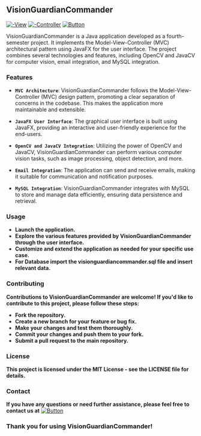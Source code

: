 ## VisionGuardianCommander
[![-View](https://img.shields.io/badge/View-Files-blue)](https://github.com/iceman404/visionguardiancommander/tree/master/src/main/resources/com/project/visionguardiancommander)  [![-Controller](https://img.shields.io/badge/Controller-Files-blue)](https://github.com/iceman404/visionguardiancommander/tree/master/src/main/java/com/project/visionguardiancommander) [![Button](https://img.shields.io/badge/YouTube-FC001B)](https://www.youtube.com/watch?v=xlK7uBWht90)

VisionGuardianCommander is a Java application developed as a fourth-semester project. It implements the Model-View-Controller (MVC) architectural pattern using JavaFX for the user interface. The project combines several technologies and features, including OpenCV and JavaCV for computer vision, email integration, and MySQL integration.

### Features

- **`MVC Architecture`**: VisionGuardianCommander follows the Model-View-Controller (MVC) design pattern, promoting a clear separation of concerns in the codebase. This makes the application more maintainable and extensible.

- **`JavaFX User Interface`**: The graphical user interface is built using JavaFX, providing an interactive and user-friendly experience for the end-users.

- **`OpenCV and JavaCV Integration`**: Utilizing the power of OpenCV and JavaCV, VisionGuardianCommander can perform various computer vision tasks, such as image processing, object detection, and more.

- **`Email Integration`**: The application can send and receive emails, making it suitable for communication and notification purposes.

- **`MySQL Integration`**: VisionGuardianCommander integrates with MySQL to store and manage data efficiently, ensuring data persistence and retrieval.


### Usage
- **Launch the application.**
- **Explore the various features provided by VisionGuardianCommander through the user interface.**
- **Customize and extend the application as needed for your specific use case.**
- **For Database import the visionguardiancommander.sql file and insert relevant data.**

### Contributing
 **Contributions to VisionGuardianCommander are welcome! If you'd like to contribute to this project, please follow these steps:**

- **Fork the repository.**
- **Create a new branch for your feature or bug fix.**
- **Make your changes and test them thoroughly.**
- **Commit your changes and push them to your fork.**
- **Submit a pull request to the main repository.**


### License
 **This project is licensed under the MIT License - see the LICENSE file for details.**

### Contact
 **If you have any questions or need further assistance, please feel free to contact us at** [![Button](https://img.shields.io/badge/johnsubba404@gmail.com-09C4D0)](https://mail.google.com/mail/?view=cm&to=johnsubba404@gmail.com)

### Thank you for using VisionGuardianCommander!

